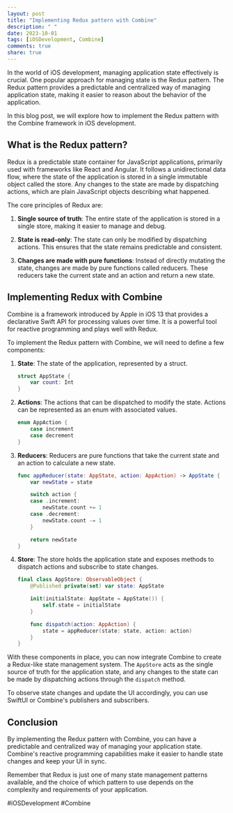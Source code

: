 ```yaml
---
layout: post
title: "Implementing Redux pattern with Combine"
description: " "
date: 2023-10-01
tags: [iOSDevelopment, Combine]
comments: true
share: true
---
```


In the world of iOS development, managing application state effectively is crucial. One popular approach for managing state is the Redux pattern. The Redux pattern provides a predictable and centralized way of managing application state, making it easier to reason about the behavior of the application.

In this blog post, we will explore how to implement the Redux pattern with the Combine framework in iOS development.

## What is the Redux pattern?

Redux is a predictable state container for JavaScript applications, primarily used with frameworks like React and Angular. It follows a unidirectional data flow, where the state of the application is stored in a single immutable object called the store. Any changes to the state are made by dispatching actions, which are plain JavaScript objects describing what happened.

The core principles of Redux are:

1. **Single source of truth**: The entire state of the application is stored in a single store, making it easier to manage and debug.

2. **State is read-only**: The state can only be modified by dispatching actions. This ensures that the state remains predictable and consistent.

3. **Changes are made with pure functions**: Instead of directly mutating the state, changes are made by pure functions called reducers. These reducers take the current state and an action and return a new state.

## Implementing Redux with Combine

Combine is a framework introduced by Apple in iOS 13 that provides a declarative Swift API for processing values over time. It is a powerful tool for reactive programming and plays well with Redux.

To implement the Redux pattern with Combine, we will need to define a few components:

1. **State**: The state of the application, represented by a struct. 
   
   ```swift
   struct AppState {
       var count: Int
   }
   ```

2. **Actions**: The actions that can be dispatched to modify the state. Actions can be represented as an enum with associated values.

   ```swift
   enum AppAction {
       case increment
       case decrement
   }
   ```

3. **Reducers**: Reducers are pure functions that take the current state and an action to calculate a new state. 

   ```swift
   func appReducer(state: AppState, action: AppAction) -> AppState {
       var newState = state

       switch action {
       case .increment:
           newState.count += 1
       case .decrement:
           newState.count -= 1
       }

       return newState
   }
   ```

4. **Store**: The store holds the application state and exposes methods to dispatch actions and subscribe to state changes.

   ```swift
   final class AppStore: ObservableObject {
       @Published private(set) var state: AppState

       init(initialState: AppState = AppState()) {
           self.state = initialState
       }

       func dispatch(action: AppAction) {
           state = appReducer(state: state, action: action)
       }
   }
   ```

With these components in place, you can now integrate Combine to create a Redux-like state management system. The `AppStore` acts as the single source of truth for the application state, and any changes to the state can be made by dispatching actions through the `dispatch` method.

To observe state changes and update the UI accordingly, you can use SwiftUI or Combine's publishers and subscribers.

## Conclusion

By implementing the Redux pattern with Combine, you can have a predictable and centralized way of managing your application state. Combine's reactive programming capabilities make it easier to handle state changes and keep your UI in sync.

Remember that Redux is just one of many state management patterns available, and the choice of which pattern to use depends on the complexity and requirements of your application.

#iOSDevelopment #Combine